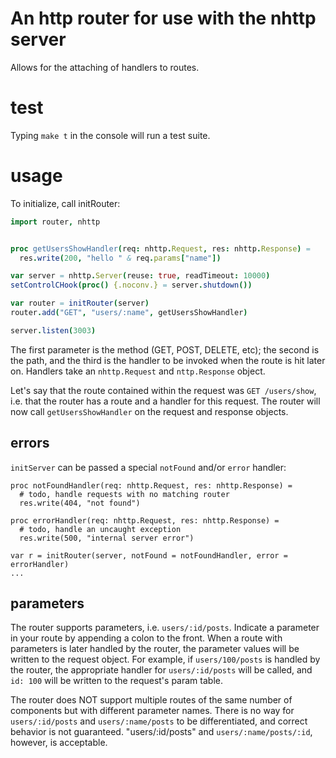 # An http router for use with the nhttp server

Allows for the attaching of handlers to routes.

# test

Typing `make t` in the console will run a test suite.

# usage

To initialize, call initRouter:

```nim
import router, nhttp


proc getUsersShowHandler(req: nhttp.Request, res: nhttp.Response) =
  res.write(200, "hello " & req.params["name"])

var server = nhttp.Server(reuse: true, readTimeout: 10000)
setControlCHook(proc() {.noconv.} = server.shutdown())

var router = initRouter(server)
router.add("GET", "users/:name", getUsersShowHandler)

server.listen(3003)
```

The first parameter is the method (GET, POST, DELETE, etc); the second is the
path, and the third is the handler to be invoked when the route is hit later on.
Handlers take an `nhttp.Request` and `nttp.Response` object.

Let's say that the route contained within the request was `GET /users/show`,
i.e. that the router has a route and a handler for this request. The router
will now call `getUsersShowHandler` on the request and response objects.

## errors

`initServer` can be passed a special `notFound` and/or `error` handler:

```
proc notFoundHandler(req: nhttp.Request, res: nhttp.Response) =
  # todo, handle requests with no matching router
  res.write(404, "not found")

proc errorHandler(req: nhttp.Request, res: nhttp.Response) =
  # todo, handle an uncaught exception
  res.write(500, "internal server error")

var r = initRouter(server, notFound = notFoundHandler, error = errorHandler)
...
```

## parameters

The router supports parameters, i.e. `users/:id/posts`. Indicate a parameter in
your route by appending a colon to the front. When a route with parameters is
later handled by the router, the parameter values will be written to the
request object. For example, if `users/100/posts` is handled by the router,
the appropriate handler for `users/:id/posts` will be called, and `id: 100` will
be written to the request's param table.

The router does NOT support multiple routes of the same number of components but
with different parameter names. There is no way for `users/:id/posts` and `users/:name/posts`
to be differentiated, and correct behavior is not guaranteed. "users/:id/posts" and
`users/:name/posts/:id`, however, is acceptable.
